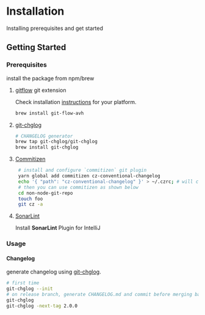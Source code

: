 # Installation


Installing prerequisites and get started


## Getting Started

### Prerequisites

install the package from npm/brew

1. [gitflow](https://github.com/petervanderdoes/gitflow-avh) git extension

    Check installation [instructions](https://github.com/petervanderdoes/gitflow-avh/wiki/Installation) for your platform.
    ```bash
    brew install git-flow-avh
    ```

1. [git-chglog](https://github.com/git-chglog/git-chglog)

    ```bash
    # CHANGELOG generator
    brew tap git-chglog/git-chglog
    brew install git-chglog
    ```

1. [Commitizen](http://commitizen.github.io/cz-cli/)

    ```bash
     # install and configure `commitizen` git plugin
     yarn global add commitizen cz-conventional-changelog
     echo '{ "path": "cz-conventional-changelog" }' > ~/.czrc; # will create .czrc
     # then you can use commitizen as shown below
     cd non-node-git-repo
     touch foo
     git cz -a
    ```
1. [SonarLint]()

    Install **SonarLint** Plugin for IntelliJ

### Usage

#### Changelog

generate changelog using [git-chglog](https://github.com/git-chglog/git-chglog).

```bash
# first time
git-chglog --init
# on release branch, generate CHANGELOG.md and commit before merging back to develop & master.
git-chglog
git-chglog -next-tag 2.0.0
```
